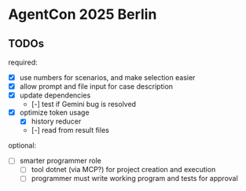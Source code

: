 ﻿# AgentCon 2025 Berlin
## TODOs

required: 
- [x] use numbers for scenarios, and make selection easier
- [x] allow prompt and file input for case description
- [x] update dependencies
  - [-] test if Gemini bug is resolved 
- [x] optimize token usage
  - [x] history reducer
  - [-] read from result files

optional:
- [ ] smarter programmer role
  - [ ] tool dotnet (via MCP?) for project creation and execution
  - [ ] programmer must write working program and tests for approval